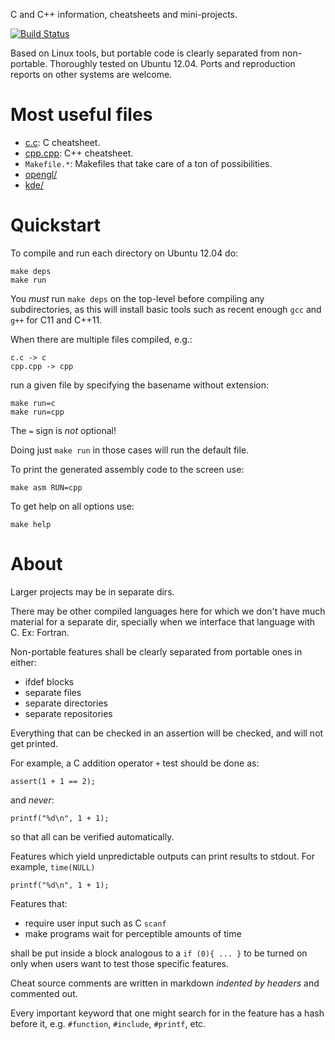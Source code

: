 C and C++ information, cheatsheets and mini-projects.

[![Build Status](https://travis-ci.org/cirosantilli/cpp.svg?branch=master)](https://travis-ci.org/cirosantilli/cpp)

Based on Linux tools, but portable code is clearly separated from non-portable. Thoroughly tested on Ubuntu 12.04. Ports and reproduction reports on other systems are welcome.

# Most useful files

- [c.c](c.c): C cheatsheet.
- [cpp.cpp](main_cpp.cpp): C++ cheatsheet.
- `Makefile.*`: Makefiles that take care of a ton of possibilities.
- [opengl/](opengl/)
- [kde/](kde/)

# Quickstart

To compile and run each directory on Ubuntu 12.04 do:

    make deps
    make run

You *must* run `make deps` on the top-level before compiling any subdirectories, as this will install basic tools such as recent enough `gcc` and `g++` for C11 and C++11.

When there are multiple files compiled, e.g.:

    c.c -> c
    cpp.cpp -> cpp

run a given file by specifying the basename without extension:

    make run=c
    make run=cpp

The `=` sign is *not* optional!

Doing just `make run` in those cases will run the default file.

To print the generated assembly code to the screen use:

    make asm RUN=cpp

To get help on all options use:

    make help

# About

Larger projects may be in separate dirs.

There may be other compiled languages here for which we don't have much material for a separate dir, specially when we interface that language with C. Ex: Fortran.

Non-portable features shall be clearly separated from portable ones in either:

- ifdef blocks
- separate files
- separate directories
- separate repositories

Everything that can be checked in an assertion will be checked, and will not get printed.

For example, a C addition operator `+` test should be done as:

    assert(1 + 1 == 2);

and *never*:

    printf("%d\n", 1 + 1);

so that all can be verified automatically.

Features which yield unpredictable outputs can print results to stdout. For example, `time(NULL)`

    printf("%d\n", 1 + 1);

Features that:

- require user input such as C `scanf`
- make programs wait for perceptible amounts of time

shall be put inside a block analogous to a `if (0){ ... }` to be turned on only when users want to test those specific features.

Cheat source comments are written in markdown *indented by headers* and commented out.

Every important keyword that one might search for in the feature has a hash before it, e.g. `#function`, `#include`, `#printf`, etc.
